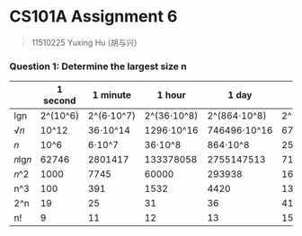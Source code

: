 # CS101A Assignment 6

> 11510225 Yuxing Hu (胡与兴)

### Question 1: Determine the largest size n

|      | 1 second | 1 minute   | 1 hour      | 1 day        | 1 month        | 1 year          | 1 century             |
| ---- | -------- | ---------- | ----------- | ------------ | -------------- | --------------- | --------------------- |
| lgn  | 2^(10^6) | 2^(6⋅10^7) | 2^(36⋅10^8) | 2^(864⋅10^8) | 2^(25920⋅10^8) | 2^(315360⋅10^8) | 2^(31556736⋅10^8)     |
| √𝑛   | 10^12    | 36⋅10^14   | 1296⋅10^16  | 746496⋅10^16 | 6718464⋅10^18  | 994519296⋅10^18 | 995827586973696⋅10^16 |
| 𝑛    | 10^6     | 6⋅10^7     | 36⋅10^8     | 864⋅10^8     | 2592⋅10^9      | 31536⋅10^9      | 31556736⋅10^8         |
| 𝑛lg𝑛 | 62746    | 2801417    | 133378058   | 2755147513   | 71870856404    | 797633893349    | 68654697441062        |
| 𝑛^2  | 1000     | 7745       | 60000       | 293938       | 1609968        | 5615692         | 56175382              |
| n^3  | 100      | 391        | 1532        | 4420         | 13736          | 31593           | 146677                |
| 2^n  | 19       | 25         | 31          | 36           | 41             | 44              | 51                    |
| n!   | 9        | 11         | 12          | 13           | 15             | 16              | 17                    |


